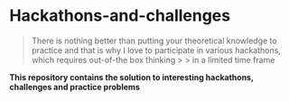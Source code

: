 # Hackathons-and-challenges

> There is nothing better than putting your theoretical knowledge to practice and that is why I love to participate in various hackathons, which requires out-of-the box thinking > > in a limited time frame

**This repository contains the solution to interesting hackathons, challenges and practice problems**
